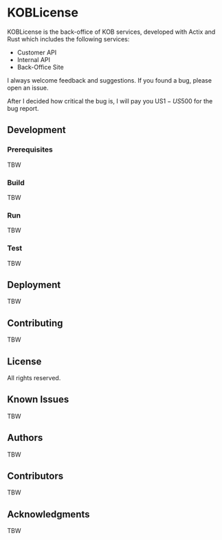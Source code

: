 # KOBLicense

KOBLicense is the back-office of KOB services, developed with Actix and Rust which includes the following services:
- Customer API
- Internal API
- Back-Office Site

I always welcome feedback and suggestions. If you found a bug, please open an issue.

After I decided how critical the bug is, I will pay you US$1 - US$500 for the bug report.

## Development

### Prerequisites

TBW

### Build

TBW

### Run

TBW

### Test

TBW

## Deployment

TBW

## Contributing

TBW

## License

All rights reserved.

## Known Issues

TBW

## Authors

TBW

## Contributors

TBW

## Acknowledgments

TBW
